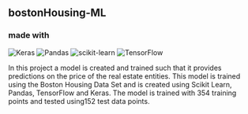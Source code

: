 ## bostonHousing-ML

### made with 
 ![Keras](https://img.shields.io/badge/Keras-%23D00000.svg?style=for-the-badge&logo=Keras&logoColor=white)
 ![Pandas](https://img.shields.io/badge/pandas-%23150458.svg?style=for-the-badge&logo=pandas&logoColor=white)
 ![scikit-learn](https://img.shields.io/badge/scikit--learn-%23F7931E.svg?style=for-the-badge&logo=scikit-learn&logoColor=white)
 ![TensorFlow](https://img.shields.io/badge/TensorFlow-%23FF6F00.svg?style=for-the-badge&logo=TensorFlow&logoColor=white) 

In this project a model is created and trained such that it provides predictions on the price of the real estate entities. This model is trained using the Boston Housing Data Set and is created using Scikit Learn, Pandas, TensorFlow and Keras. The model is trained with 354 training points and tested using152 test data points. 
